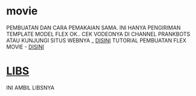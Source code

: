 # movie
PEMBUATAN DAN CARA PEMAKAIAN SAMA.
INI HANYA PENGIRIMAN TEMPLATE MODEL FLEX
OK..
CEK VODEONYA DI CHANNEL PRANKBOTS
ATAU KUNJUNGI SITUS WEBNYA _ [DISINI](https://prankbot.blogspot.com/2019/03/template-bot-line.html?m=1)
TUTORIAL PEMBUATAN FLEX MOVIE - [DISINI](https://github.com/prankbots/final)
# [LIBS](https://github.com/prankbots/final)
INI AMBIL LIBSNYA
